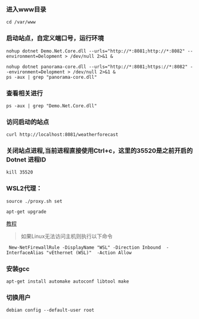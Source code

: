 ### 进入www目录
```shell
cd /var/www
```


### 启动站点，自定义端口号，运行环境
```shell
nohup dotnet Demo.Net.Core.dll --urls="http://*:8081;http://*:8082" --environment=Delopment > /dev/null 2>&1 &
```
```shell
nohup dotnet panorama-core.dll --urls="http://*:8081;https://*:8082" --environment=Delopment > /dev/null 2>&1 &
ps -aux | grep "panorama-core.dll"
```

### 查看相关进行
```shell
ps -aux | grep "Demo.Net.Core.dll"
```

### 访问启动的站点
```shell
curl http://localhost:8081/weatherforecast
```

### 关闭站点进程,当前进程直接使用Ctrl+c，这里的35520是之前开启的Dotnet 进程ID
```shell
kill 35520
```



### WSL2代理：
```shell
source ./proxy.sh set
```
```shell
apt-get upgrade
```
 [教程](https://zinglix.xyz/2020/04/18/wsl2-proxy/)

> 如果Linux无法访问主机则执行以下命令
```shell
 New-NetFirewallRule -DisplayName "WSL" -Direction Inbound  -InterfaceAlias "vEthernet (WSL)"  -Action Allow
```
### 安装gcc
```shell
apt-get install automake autoconf libtool make
```
### 切换用户
```shell
debian config --default-user root
```